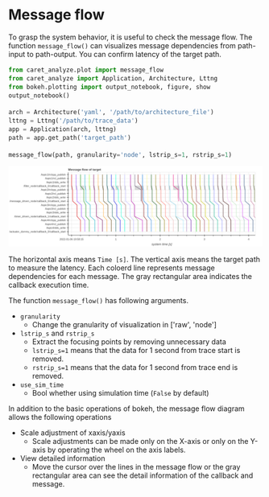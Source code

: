 # Message flow

To grasp the system behavior, it is useful to check the message flow.
The function `message_flow()` can visualizes message dependencies from path-input to path-output.
You can confirm latency of the target path.

```python
from caret_analyze.plot import message_flow
from caret_analyze import Application, Architecture, Lttng
from bokeh.plotting import output_notebook, figure, show
output_notebook()

arch = Architecture('yaml', '/path/to/architecture_file')
lttng = Lttng('/path/to/trace_data')
app = Application(arch, lttng)
path = app.get_path('target_path')

message_flow(path, granularity='node', lstrip_s=1, rstrip_s=1)
```

![message_flow](../../imgs/message_flow_sample.png)

The horizontal axis means `Time [s]`.
The vertical axis means the target path to measure the latency.
Each coloerd line represents message dependencies for each message. The gray rectangular area indicates the callback execution time.

The function `message_flow()` has following arguments.

- `granularity`
  - Change the granularity of visualization in ['raw', 'node']
- `lstrip_s` and `rstrip_s`
  - Extract the focusing points by removing unnecessary data
  - `lstrip_s=1` means that the data for 1 second from trace start is removed.
  - `rstrip_s=1` means that the data for 1 second from trace end is removed.
- `use_sim_time`
  - Bool whether using simulation time (`False` by default)

In addition to the basic operations of bokeh, the message flow diagram allows the following operations

- Scale adjustment of xaxis/yaxis
  - Scale adjustments can be made only on the X-axis or only on the Y-axis by operating the wheel on the axis labels.
- View detailed information
  - Move the cursor over the lines in the message flow or the gray rectangular area can see the detail information of the callback and message.
